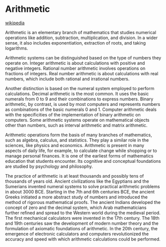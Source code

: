 # Arithmetic

[wikipedia](https://en.wikipedia.org/wiki/Arithmetic)

 Arithmetic is an elementary branch of mathematics that studies numerical operations like addition, subtraction, multiplication, and division. In a wider sense, it also includes exponentiation, extraction of roots, and taking logarithms.

Arithmetic systems can be distinguished based on the type of numbers they operate on. Integer arithmetic is about calculations with positive and negative integers. Rational number arithmetic involves operations on fractions of integers. Real number arithmetic is about calculations with real numbers, which include both rational and irrational numbers.

Another distinction is based on the numeral system employed to perform calculations. Decimal arithmetic is the most common. It uses the basic numerals from 0 to 9 and their combinations to express numbers. Binary arithmetic, by contrast, is used by most computers and represents numbers as combinations of the basic numerals 0 and 1. Computer arithmetic deals with the specificities of the implementation of binary arithmetic on computers. Some arithmetic systems operate on mathematical objects other than numbers, such as interval arithmetic and matrix arithmetic.

Arithmetic operations form the basis of many branches of mathematics, such as algebra, calculus, and statistics. They play a similar role in the sciences, like physics and economics. Arithmetic is present in many aspects of daily life, for example, to calculate change while shopping or to manage personal finances. It is one of the earliest forms of mathematics education that students encounter. Its cognitive and conceptual foundations are studied by psychology and philosophy.

The practice of arithmetic is at least thousands and possibly tens of thousands of years old. Ancient civilizations like the Egyptians and the Sumerians invented numeral systems to solve practical arithmetic problems in about 3000 BCE. Starting in the 7th and 6th centuries BCE, the ancient Greeks initiated a more abstract study of numbers and introduced the method of rigorous mathematical proofs. The ancient Indians developed the concept of zero and the decimal system, which Arab mathematicians further refined and spread to the Western world during the medieval period. The first mechanical calculators were invented in the 17th century. The 18th and 19th centuries saw the development of modern number theory and the formulation of axiomatic foundations of arithmetic. In the 20th century, the emergence of electronic calculators and computers revolutionized the accuracy and speed with which arithmetic calculations could be performed.